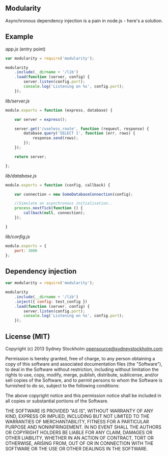 ## Modularity

Asynchronous dependency injection is a pain in node.js - here's a solution.

## Example

*app.js* (entry point)

```javascript
var modularity = require('modularity');

modularity
    .include(__dirname + '/lib')
    .load(function (server, config) {
        server.listen(config.port);
        console.log('Listening on %s', config.port);
    });
```

*lib/server.js*

```javascript
module.exports = function (express, database) {

    var server = express();

    server.get('/useless_route', function (request, response) {
        database.query('SELECT 1', function (err, rows) {
            response.send(rows);
        });
    });

    return server;

};
```

*lib/database.js*

```javascript
module.exports = function (config, callback) {

    var connection = new SomeDatabaseConnection(config);

    //Simulate an asynchronous initialisation..
    process.nextTick(function () {
        callback(null, connection);
    });

}
```

*lib/config.js*

```javascript
module.exports = {
    port: 3000
};
```

## Dependency injection

```javascript
var modularity = require('modularity');

modularity
    .include(__dirname + '/lib')
    .inject({ config: test_config })
    .load(function (server, config) {
        server.listen(config.port);
        console.log('Listening on %s', config.port);
    });
```

## License (MIT)

Copyright (c) 2013 Sydney Stockholm <opensource@sydneystockholm.com>

Permission is hereby granted, free of charge, to any person obtaining
a copy of this software and associated documentation files (the
"Software"), to deal in the Software without restriction, including
without limitation the rights to use, copy, modify, merge, publish,
distribute, sublicense, and/or sell copies of the Software, and to
permit persons to whom the Software is furnished to do so, subject to
the following conditions:

The above copyright notice and this permission notice shall be
included in all copies or substantial portions of the Software.

THE SOFTWARE IS PROVIDED "AS IS", WITHOUT WARRANTY OF ANY KIND,
EXPRESS OR IMPLIED, INCLUDING BUT NOT LIMITED TO THE WARRANTIES OF
MERCHANTABILITY, FITNESS FOR A PARTICULAR PURPOSE AND
NONINFRINGEMENT. IN NO EVENT SHALL THE AUTHORS OR COPYRIGHT HOLDERS BE
LIABLE FOR ANY CLAIM, DAMAGES OR OTHER LIABILITY, WHETHER IN AN ACTION
OF CONTRACT, TORT OR OTHERWISE, ARISING FROM, OUT OF OR IN CONNECTION
WITH THE SOFTWARE OR THE USE OR OTHER DEALINGS IN THE SOFTWARE.

